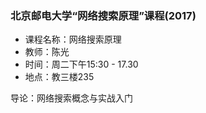 ### 北京邮电大学“网络搜索原理”课程(2017)
- 课程名称：网络搜索原理
- 教师：陈光
- 时间：周二下午15:30 - 17.30
- 地点：教三楼235

导论：网络搜索概念与实战入门
